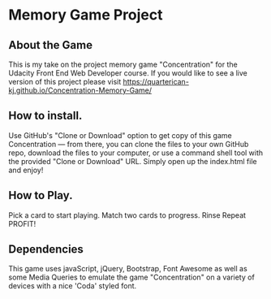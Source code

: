 # Memory Game Project

## About the Game

This is my take on the project memory game "Concentration" for the Udacity Front End Web Developer course.
If you would like to see a live version of this project please visit https://quarterican-kj.github.io/Concentration-Memory-Game/

## How to install.

Use GitHub's "Clone or Download" option to get copy of this game Concentration — from there, you can clone the files to your own GitHub repo, download the files to your computer, or use a command shell tool with the provided "Clone or Download" URL. Simply open up the index.html file and enjoy!

## How to Play.

Pick a card to start playing.
Match two cards to progress.
Rinse Repeat
PROFIT!

## Dependencies

This game uses javaScript, jQuery, Bootstrap, Font Awesome as well as some Media Queries to emulate the game "Concentration" on a variety of devices with a nice 'Coda' styled font.
